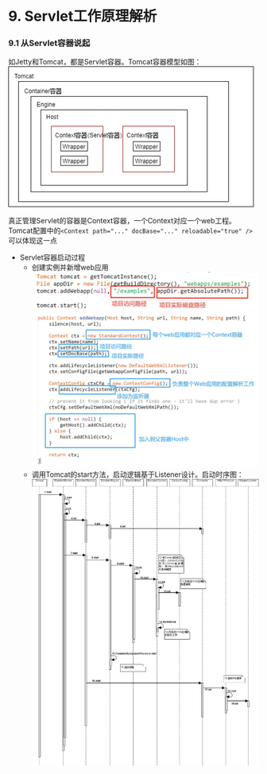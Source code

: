 # 9. Servlet工作原理解析

### 9.1 从Servlet容器说起

如Jetty和Tomcat，都是Servlet容器。Tomcat容器模型如图：
	![](https://github.com/limbo-note/books/blob/master/JAVA_WEB/9-1.jpg)

真正管理Servlet的容器是Context容器，一个Context对应一个web工程。Tomcat配置中的`<Context path="..." docBase="..." reloadable="true" />`可以体现这一点

- Servlet容器启动过程
	- 创建实例并新增web应用						
		![](https://github.com/limbo-note/books/blob/master/JAVA_WEB/9-2.jpg)
		![](https://github.com/limbo-note/books/blob/master/JAVA_WEB/9-3.jpg)
	- 调用Tomcat的start方法，启动逻辑基于Listener设计。启动时序图：
		![](https://github.com/limbo-note/books/blob/master/JAVA_WEB/9-4.jpg)
